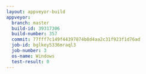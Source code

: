 ```yaml
---
layout: appveyor-build
appveyor:
  branch: master
  build-id: 39317306
  build-number: 357
  commit: 77fff7c149f44397874b8d4aa2c31f923f1d76ad
  job-id: bglkey5336mraql3
  job-number: 3
  os-name: Windows
  test-result: 0
---
```

